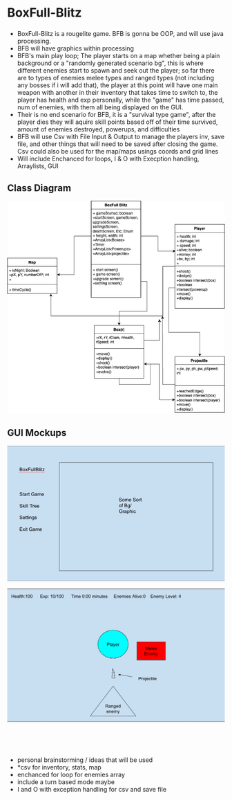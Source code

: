 # BoxFull-Blitz
###
* BoxFull-Blitz is a rougelite game. BFB is gonna be OOP, and will use java processing.
* BFB will have graphics within processing
* BFB's main play loop; The player starts on a map whether being a plain background or a "randomly generated scenario bg", this is where different enemies start to spawn and seek out the player; so far there are to types of enemies melee types and ranged types (not including any bosses if i will add that), the player at this point will have one main weapon with another in their inventory that takes time to switch to, the player has health and exp personally, while the "game" has time passed, num of enemies, with them all being displayed on the GUI. 
* Their is no end scenario for BFB, it is a "survival type game", after the player dies they will aquire skill points based off of their time survived, amount of enemies destroyed, powerups, and difficulties
* BFB will use Csv with File Input & Output to manage the players inv, save file, and other things that will need to be saved after closing the game. Csv could also be used for the map/maps usings coords and grid lines
* Will include Enchanced for loops, I & O with Execption handling, Arraylists, GUI

## Class Diagram 
![class diagram wip](images/ClassDiagramWIP.png)

## GUI Mockups

![StartScreen](images/BfbStartScreen.png)

![GameScreen](images/BFBGameScreen.png)

![]()

![]()






* personal brainstorming / ideas that will be used
* *csv for inventory, stats, map
* enchanced for loop for enemies array 
* include a turn based mode maybe
* I and O with exception handling for csv and save file 



